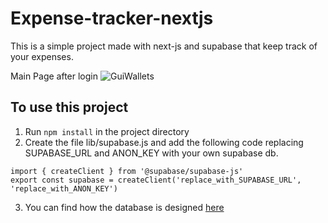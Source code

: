 # Expense-tracker-nextjs

This is a simple project made with next-js and supabase that keep track of your expenses.

Main Page after login 
![GuiWallets](https://user-images.githubusercontent.com/54724171/231968386-08fdf0cc-91e8-417e-8a80-bd7d927abda6.png)

## To use this project
1. Run ```npm install``` in the project directory
2. Create the file lib/supabase.js and add the following code replacing SUPABASE_URL and ANON_KEY with your own supabase db.
```
import { createClient } from '@supabase/supabase-js'
export const supabase = createClient('replace_with_SUPABASE_URL', 'replace_with_ANON_KEY')
```
3. You can find how the database is designed [here](https://github.com/Luca-Ilari/Expense-tracker-nextjs/blob/main/Db.png)
